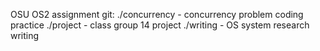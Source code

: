 OSU OS2 assignment git:
./concurrency - concurrency problem coding practice
./project - class group 14 project 
./writing - OS system research writing

